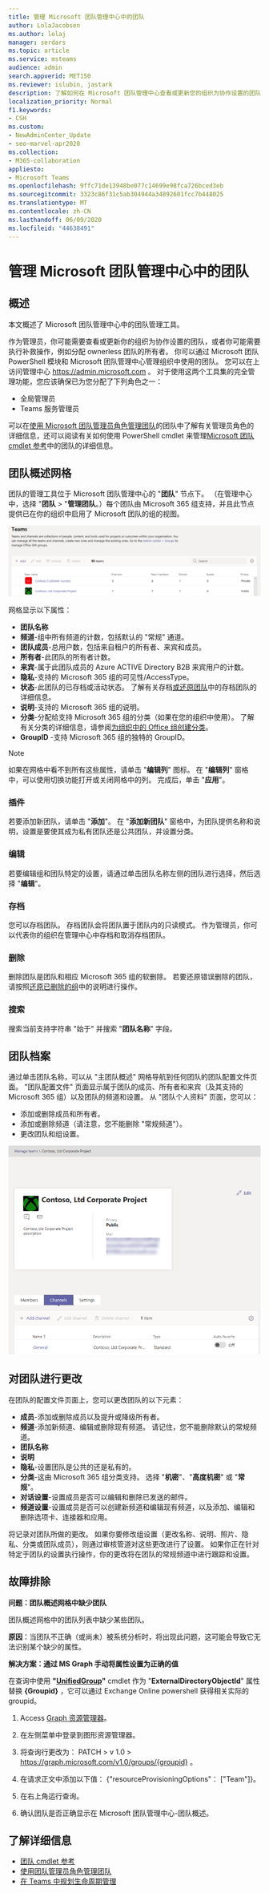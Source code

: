 ```yaml
---
title: 管理 Microsoft 团队管理中心中的团队
author: LolaJacobsen
ms.author: lolaj
manager: serdars
ms.topic: article
ms.service: msteams
audience: admin
search.appverid: MET150
ms.reviewer: islubin, jastark
description: 了解如何在 Microsoft 团队管理中心查看或更新您的组织为协作设置的团队。
localization_priority: Normal
f1.keywords:
- CSH
ms.custom:
- NewAdminCenter_Update
- seo-marvel-apr2020
ms.collection:
- M365-collaboration
appliesto:
- Microsoft Teams
ms.openlocfilehash: 9ffc71de13948be077c14699e98fca726bced3eb
ms.sourcegitcommit: 3323c86f31c5ab304944a34892601fcc7b448025
ms.translationtype: MT
ms.contentlocale: zh-CN
ms.lasthandoff: 06/09/2020
ms.locfileid: "44638491"
---
```

<a name="manage-teams-in-the-microsoft-teams-admin-center"></a>管理 Microsoft 团队管理中心中的团队
==========================================

## <a name="overview"></a>概述

本文概述了 Microsoft 团队管理中心中的团队管理工具。

作为管理员，你可能需要查看或更新你的组织为协作设置的团队，或者你可能需要执行补救操作，例如分配 ownerless 团队的所有者。 你可以通过 Microsoft 团队 PowerShell 模块和 Microsoft 团队管理中心管理组织中使用的团队。 您可以在上访问管理中心 <a href="https://go.microsoft.com/fwlink/p/?linkid=2024339" target="_blank">https://admin.microsoft.com</a> 。 对于使用这两个工具集的完全管理功能，您应该确保已为您分配了下列角色之一：

- 全局管理员
- Teams 服务管理员

可以在[使用 Microsoft 团队管理员角色管理团队](using-admin-roles.md)的团队中了解有关管理员角色的详细信息，还可以阅读有关如何使用 PowerShell cmdlet 来管理[Microsoft 团队 cmdlet 参考](https://docs.microsoft.com/powershell/teams/?view=teams-ps)中的团队的详细信息。



## <a name="teams-overview-grid"></a>团队概述网格

团队的管理工具位于 Microsoft 团队管理中心的 "**团队**" 节点下。 （在管理中心中，选择 "**团队**  >  "**管理团队**。）每个团队由 Microsoft 365 组支持，并且此节点提供已在你的组织中启用了 Microsoft 团队的组的视图。

!["团队概述" 网格的屏幕截图](media/manage-teams-in-modern-portal-grid.png)  

网格显示以下属性：

- **团队名称**
- **频道**-组中所有频道的计数，包括默认的 "常规" 通道。
- **团队成员**-总用户数，包括来自租户的所有者、来宾和成员。
- **所有者**-此团队的所有者计数。
- **来宾**-属于此团队成员的 Azure ACTIVE Directory B2B 来宾用户的计数。
- **隐私**-支持的 Microsoft 365 组的可见性/AccessType。
- **状态**-此团队的已存档或活动状态。 了解有关存档[或还原团队](https://support.office.com/article/archive-or-restore-a-team-dc161cfd-b328-440f-974b-5da5bd98b5a7)中的存档团队的详细信息。
- **说明**-支持的 Microsoft 365 组的说明。
- **分类**-分配给支持 Microsoft 365 组的分类（如果在您的组织中使用）。 了解有关分类的详细信息，请参阅[为组织中的 Office 组创建分类](https://docs.microsoft.com/office365/enterprise/powershell/manage-office-365-groups-with-powershell#create-classifications-for-office-groups-in-your-organization)。
- **GroupID** -支持 Microsoft 365 组的独特的 GroupID。

> [!NOTE]
> 如果在网格中看不到所有这些属性，请单击 "**编辑列**" 图标。 在 "**编辑列**" 窗格中，可以使用切换功能打开或关闭网格中的列。 完成后，单击 "**应用**"。

### <a name="add"></a>插件

若要添加新团队，请单击 "**添加**"。 在 "**添加新团队**" 窗格中，为团队提供名称和说明，设置是要使其成为私有团队还是公共团队，并设置分类。

### <a name="edit"></a>编辑

若要编辑组和团队特定的设置，请通过单击团队名称左侧的团队进行选择，然后选择 "**编辑**"。

### <a name="archive"></a>存档

您可以存档团队。 存档团队会将团队置于团队内的只读模式。 作为管理员，你可以代表你的组织在管理中心中存档和取消存档团队。 

### <a name="delete"></a>删除

删除团队是团队和相应 Microsoft 365 组的软删除。 若要还原错误删除的团队，请按照[还原已删除的组](https://docs.microsoft.com/microsoft-365/admin/create-groups/restore-deleted-group)中的说明进行操作。

### <a name="search"></a>搜索

搜索当前支持字符串 "始于" 并搜索 "**团队名称**" 字段。

## <a name="team-profile"></a>团队档案

通过单击团队名称，可以从 "主团队概述" 网格导航到任何团队的团队配置文件页面。 "团队配置文件" 页面显示属于团队的成员、所有者和来宾（及其支持的 Microsoft 365 组）以及团队的频道和设置。 从 "团队个人资料" 页面，您可以：

- 添加或删除成员和所有者。
- 添加或删除频道（请注意，您不能删除 "常规频道"）。
- 更改团队和组设置。
 
![示例团队档案的屏幕截图](media/manage-teams-in-modern-portal-team-profile-page.png)

## <a name="making-changes-to-teams"></a>对团队进行更改

在团队的配置文件页面上，您可以更改团队的以下元素：

- **成员**-添加或删除成员以及提升或降级所有者。
- **频道**-添加新频道、编辑或删除现有频道。 请记住，您不能删除默认的常规频道。
- **团队名称**
- **说明**
- **隐私**-设置团队是公共的还是私有的。
- **分类**-这由 Microsoft 365 组分类支持。 选择 "**机密**"、"**高度机密**" 或 "**常规**"。
- **对话设置**-设置成员是否可以编辑和删除已发送的邮件。
- **频道设置**-设置成员是否可以创建新频道和编辑现有频道，以及添加、编辑和删除选项卡、连接器和应用。

将记录对团队所做的更改。 如果你要修改组设置（更改名称、说明、照片、隐私、分类或团队成员），则通过审核管道对这些更改进行了设置。 如果你正在针对特定于团队的设置执行操作，你的更改将在团队的常规频道中进行跟踪和设置。

## <a name="troubleshooting"></a>故障排除

**问题：团队概述网格中缺少团队**

团队概述网格中的团队列表中缺少某些团队。

**原因**：当团队不正确（或尚未）被系统分析时，将出现此问题，这可能会导致它无法识别某个缺少的属性。

**解决方案：通过 MS Graph 手动将属性设置为正确的值**

在查询中使用 **"[UnifiedGroup](https://docs.microsoft.com/powershell/module/exchange/users-and-groups/get-unifiedgroup?view=exchange-ps)"** cmdlet 作为 "**ExternalDirectoryObjectId**" 属性替换 **{Groupid}** ，它可以通过 Exchange Online powershell 获得相关实际的 groupid。

1. Access [Graph 资源管理器](https://developer.microsoft.com/graph/graph-explorer)。

2. 在左侧菜单中登录到图形资源管理器。

3. 将查询行更改为： PATCH > v 1.0 > https://graph.microsoft.com/v1.0/groups/{groupid} 。

4. 在请求正文中添加以下值： {"resourceProvisioningOptions"： ["Team"]}。

5. 在右上角运行查询。

6. 确认团队是否正确显示在 Microsoft 团队管理中心-团队概述。

## <a name="learn-more"></a>了解详细信息

- [团队 cmdlet 参考](https://docs.microsoft.com/powershell/teams/?view=teams-ps)  
- [使用团队管理员角色管理团队](using-admin-roles.md)
- [在 Teams 中规划生命周期管理](plan-teams-lifecycle.md)
